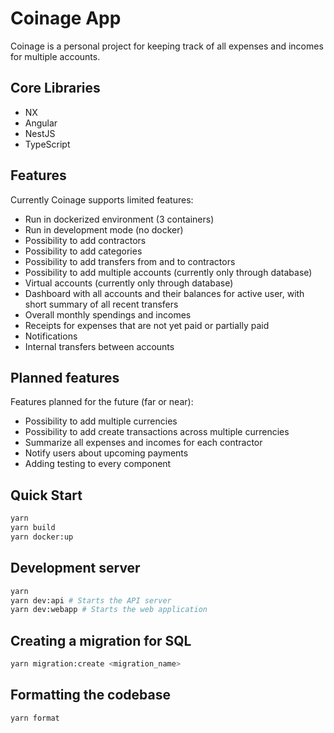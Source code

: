 # Coinage App

Coinage is a personal project for keeping track of all expenses and incomes for multiple accounts.

## Core Libraries

-   NX
-   Angular
-   NestJS
-   TypeScript

## Features

Currently Coinage supports limited features:

-   Run in dockerized environment (3 containers)
-   Run in development mode (no docker)
-   Possibility to add contractors
-   Possibility to add categories
-   Possibility to add transfers from and to contractors
-   Possibility to add multiple accounts (currently only through database)
-   Virtual accounts (currently only through database)
-   Dashboard with all accounts and their balances for active user, with short summary of all recent transfers
-   Overall monthly spendings and incomes
-   Receipts for expenses that are not yet paid or partially paid
-   Notifications
-   Internal transfers between accounts

## Planned features

Features planned for the future (far or near):

-   Possibility to add multiple currencies
-   Possibility to add create transactions across multiple currencies
-   Summarize all expenses and incomes for each contractor
-   Notify users about upcoming payments
-   Adding testing to every component

## Quick Start

```bash
yarn
yarn build
yarn docker:up
```

## Development server

```bash
yarn
yarn dev:api # Starts the API server
yarn dev:webapp # Starts the web application
```

## Creating a migration for SQL

```bash
yarn migration:create <migration_name>
```

## Formatting the codebase

```bash
yarn format
```
